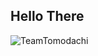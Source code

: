 ## Hello There  

<!--
**VelJG/VelJG** is a ✨ _special_ ✨ repository because its `README.md` (this file) appears on your GitHub profile.

Here are some ideas to get you started:

- 🔭 I’m currently working on ...
- 🌱 I’m currently learning ...
- 👯 I’m looking to collaborate on ...
- 🤔 I’m looking for help with ...
- 💬 Ask me about ...
- 📫 How to reach me: ...!

- 😄 Pronouns: ...
- ⚡ Fun fact: ...
-->




![TeamTomodachi](https://github.com/user-attachments/assets/b4c849aa-e1bb-4082-b25d-039bdd1a1507)
